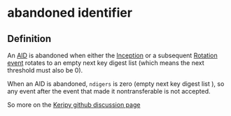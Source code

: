 # abandoned identifier

## Definition

An [AID](AID) is abandoned when either the [Inception](inception-event) or a subsequent [Rotation event](rotation-event) rotates to an empty next key digest list (which means the next threshold must also be 0).

When an AID is abandoned, `ndigers` is zero (empty next key digest list ), so any event after the event that made it nontransferable is not accepted.

So more on the [Keripy github discussion page](https://github.com/WebOfTrust/keripy/discussions/821)